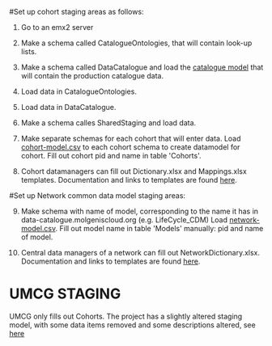 #Set up cohort staging areas as follows:

1. Go to an emx2 server

2. Make a schema called CatalogueOntologies, that will contain look-up lists.

3. Make a schema called DataCatalogue and load the [catalogue model](https://github.com/molgenis/molgenis-emx2/blob/master/data/datacatalogue/molgenis.csv)
 that will contain the production catalogue data. 

4. Load data in CatalogueOntologies.

5. Load data in DataCatalogue.

6. Make a schema calles SharedStaging and load data.

7. Make separate schemas for each cohort that will enter data. Load [cohort-model.csv](https://github.com/molgenis/molgenis-py-cohorts-etl/datamodels/cohort-model.csv) 
 to each cohort schema to create datamodel for cohort. Fill out cohort pid and name in table 'Cohorts'.

8. Cohort datamanagers can fill out Dictionary.xlsx and Mappings.xlsx templates. Documentation and links to templates are found 
[here](https://data-catalogue.molgeniscloud.org/apps/docs/#/cat_cohort-data-manager).


#Set up Network common data model staging areas:

9. Make schema with name of model, corresponding to the name it has in data-catalogue.molgeniscloud.org (e.g. LifeCycle_CDM)
 Load [network-model.csv](https://github.com/molgenis/molgenis-py-cohorts-etl/datamodels/network-model.csv). Fill out model name in 
table 'Models' manually: pid and name of model.

10. Central data managers of a network can fill out NetworkDictionary.xlsx. Documentation and links to templates are found 
[here](https://data-catalogue.molgeniscloud.org/apps/docs/#/cat_network-data-manager).


# UMCG STAGING

UMCG only fills out Cohorts. The project has a slightly altered staging model, with some data items removed and some descriptions
altered, see [here](https://github.com/molgenis/molgenis-py-cohorts-etl/datamodels/staging-model-umcg.csv)
